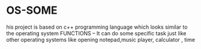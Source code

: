 # OS-SOME
his project is based on c++ programming language which looks similar to the operating system FUNCTIONS – It can do some specific task just like other operating systems like opening notepad,music player, calculator , time 
